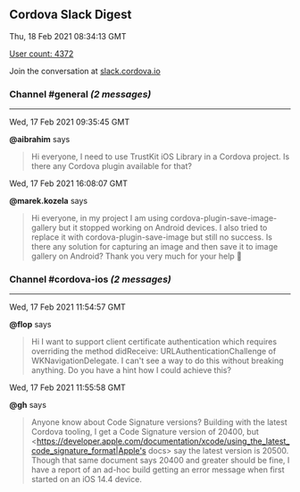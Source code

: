 ## Cordova Slack Digest
Thu, 18 Feb 2021 08:34:13 GMT

[User count: 4372](https://cordova.slack.com/)


Join the conversation at [slack.cordova.io](http://slack.cordova.io/)

### __Channel #general__ _(2 messages)_
---

Wed, 17 Feb 2021 09:35:45 GMT

__@aibrahim__ says 
> Hi everyone, I need to use TrustKit iOS Library in a Cordova project. Is there any Cordova plugin available for that?
> 

Wed, 17 Feb 2021 16:08:07 GMT

__@marek.kozela__ says 
> Hi everyone, in my project I am using cordova-plugin-save-image-gallery but it stopped working on Android devices. I also tried to replace it with cordova-plugin-save-image but still no success. Is there any solution for capturing an image and then save it to image gallery on Android? Thank you very much for your help 🙂
> 

### __Channel #cordova-ios__ _(2 messages)_
---

Wed, 17 Feb 2021 11:54:57 GMT

__@flop__ says 
> Hi
> I want to support client certificate authentication which requires overriding the method didReceive: URLAuthenticationChallenge of WKNavigationDelegate. I can't see a way to do this without breaking anything. Do you have a hint how I could achieve this?
> 

Wed, 17 Feb 2021 11:55:58 GMT

__@gh__ says 
> Anyone know about Code Signature versions? Building with the latest Cordova tooling, I get a Code Signature version of 20400, but <https://developer.apple.com/documentation/xcode/using_the_latest_code_signature_format|Apple's docs> say the latest version is 20500. Though that same document says 20400 and greater should be fine, I have a report of an ad-hoc build getting an error message when first started on an iOS 14.4 device.
> 
